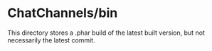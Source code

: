 ChatChannels/bin
===
This directory stores a .phar build of the latest built version, but not necessarily the latest commit.